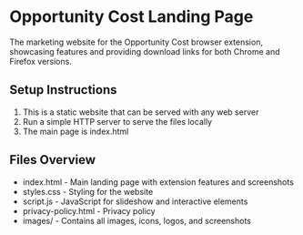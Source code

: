 # Opportunity Cost Landing Page

The marketing website for the Opportunity Cost browser extension, showcasing features and providing download links for both Chrome and Firefox versions.

## Setup Instructions

1. This is a static website that can be served with any web server
2. Run a simple HTTP server to serve the files locally
3. The main page is index.html

## Files Overview

- index.html - Main landing page with extension features and screenshots
- styles.css - Styling for the website
- script.js - JavaScript for slideshow and interactive elements
- privacy-policy.html - Privacy policy
- images/ - Contains all images, icons, logos, and screenshots


